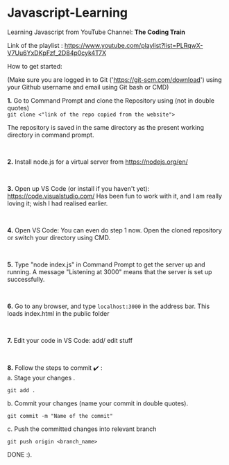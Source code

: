 # Javascript-Learning

Learning Javascript from YouTube Channel: **The Coding Train**

Link of the playlist :
https://www.youtube.com/playlist?list=PLRqwX-V7Uu6YxDKpFzf_2D84p0cyk4T7X

How to get started:

(Make sure you are logged in to Git ('https://git-scm.com/download') using your Github username and email using Git bash or CMD)

**1.** Go to Command Prompt and clone the Repository using (not in double quotes) <br/>
```git clone <"link of the repo copied from the website">```

The repository is saved in the same directory as the present working directory in command prompt.

<br/>

**2.** Install node.js for a virtual server from 
https://nodejs.org/en/

<br/>

**3.** Open up VS Code (or install if you haven't yet):
https://code.visualstudio.com/ 
Has been fun to work with it, and I am really loving it; wish I had realised earlier.

<br/>

**4.** Open VS Code: You can even do step 1 now. Open the cloned repository or switch your directory using CMD.

<br/>

**5.** Type "node index.js" in Command Prompt to get the server up and running. 
A message "Listening at 3000" means that the server is set up successfully.

<br/>

**6.** Go to any browser, and type ``localhost:3000`` in the address bar. 
This loads index.html in the public folder

<br/>

**7.** Edit your code in VS Code: add/ edit stuff

<br/>

**8.** Follow the steps to commit ✔️ : <br/>
a. Stage your changes .

```git add .```

b. Commit your changes  (name your commit in double quotes).

```git commit -m "Name of the commit"```

c. Push the committed changes into relevant branch

```git push origin <branch_name>```

DONE :).
